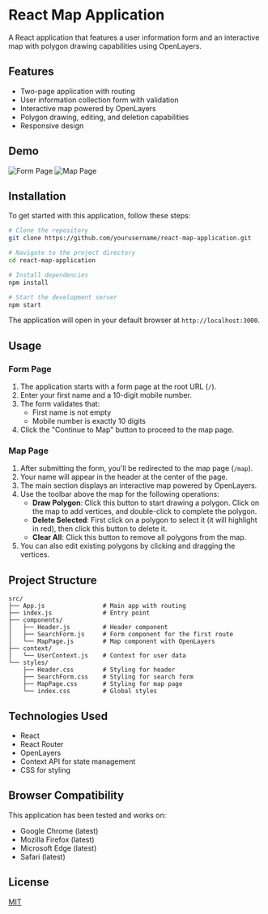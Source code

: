 # React Map Application

A React application that features a user information form and an interactive map with polygon drawing capabilities using OpenLayers.

## Features

- Two-page application with routing
- User information collection form with validation
- Interactive map powered by OpenLayers
- Polygon drawing, editing, and deletion capabilities
- Responsive design

## Demo

![Form Page](https://via.placeholder.com/600x300?text=Form+Page)
![Map Page](https://via.placeholder.com/600x300?text=Map+Page)

## Installation

To get started with this application, follow these steps:

```bash
# Clone the repository
git clone https://github.com/yourusername/react-map-application.git

# Navigate to the project directory
cd react-map-application

# Install dependencies
npm install

# Start the development server
npm start
```

The application will open in your default browser at `http://localhost:3000`.

## Usage

### Form Page

1. The application starts with a form page at the root URL (`/`).
2. Enter your first name and a 10-digit mobile number.
3. The form validates that:
   - First name is not empty
   - Mobile number is exactly 10 digits
4. Click the "Continue to Map" button to proceed to the map page.

### Map Page

1. After submitting the form, you'll be redirected to the map page (`/map`).
2. Your name will appear in the header at the center of the page.
3. The main section displays an interactive map powered by OpenLayers.
4. Use the toolbar above the map for the following operations:
   - **Draw Polygon**: Click this button to start drawing a polygon. Click on the map to add vertices, and double-click to complete the polygon.
   - **Delete Selected**: First click on a polygon to select it (it will highlight in red), then click this button to delete it.
   - **Clear All**: Click this button to remove all polygons from the map.
5. You can also edit existing polygons by clicking and dragging the vertices.

## Project Structure

```
src/
├── App.js                # Main app with routing
├── index.js              # Entry point
├── components/
│   ├── Header.js         # Header component 
│   ├── SearchForm.js     # Form component for the first route
│   └── MapPage.js        # Map component with OpenLayers
├── context/
│   └── UserContext.js    # Context for user data
└── styles/
    ├── Header.css        # Styling for header
    ├── SearchForm.css    # Styling for search form
    ├── MapPage.css       # Styling for map page
    └── index.css         # Global styles
```

## Technologies Used

- React
- React Router
- OpenLayers
- Context API for state management
- CSS for styling

## Browser Compatibility

This application has been tested and works on:
- Google Chrome (latest)
- Mozilla Firefox (latest)
- Microsoft Edge (latest)
- Safari (latest)

## License

[MIT](LICENSE)